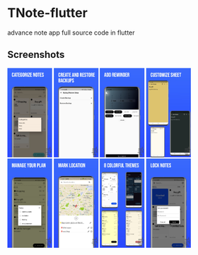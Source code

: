 # TNote-flutter
advance note app full source code in flutter
## Screenshots
<p align="left">
  <img src="screenshots/p1.jpg" width="20%">
  <img src="screenshots/p2.jpg" width="20%">
  <img src="screenshots/p3.jpg" width="20%">
  <img src="screenshots/p4.jpg" width="20%">
  <img src="screenshots/p5.jpg" width="20%">
    <img src="screenshots/p6.jpg" width="20%">
  <img src="screenshots/p7.jpg" width="20%">
  <img src="screenshots/p8.jpg" width="20%">
  
</p>
